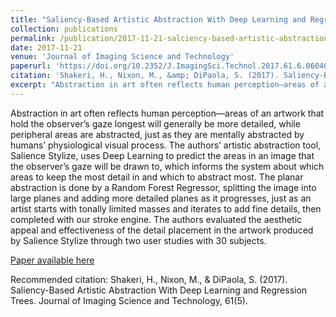 ```yaml
---
title: "Saliency-Based Artistic Abstraction With Deep Learning and Regression Trees"
collection: publications
permalink: /publication/2017-11-21-salciency-based-artistic-abstraction
date: 2017-11-21
venue: 'Journal of Imaging Science and Technology'
paperurl: 'https://doi.org/10.2352/J.ImagingSci.Technol.2017.61.6.060402'
citation: 'Shakeri, H., Nixon, M., &amp; DiPaola, S. (2017). Saliency-Based Artistic Abstraction With Deep Learning and Regression Trees. Journal of Imaging Science and Technology, 61(5).'
excerpt: "Abstraction in art often reflects human perception—areas of an artwork that hold the observer’s gaze longest will generally be more detailed, while peripheral areas are abstracted, just as they are mentally abstracted by humans’ physiological visual process. The authors’ artistic abstraction tool, Salience Stylize, uses Deep Learning to predict the areas in an image that the observer’s gaze will be drawn to, which informs the system about which areas to keep the most detail in and which to abstract most. The planar abstraction is done by a Random Forest Regressor, splitting the image into large planes and adding more detailed planes as it progresses, just as an artist starts with tonally limited masses and iterates to add fine details, then completed with our stroke engine. The authors evaluated the aesthetic appeal and effectiveness of the detail placement in the artwork produced by Salience Stylize through two user studies with 30 subjects."
---
```

Abstraction in art often reflects human perception—areas of an artwork that hold the observer’s gaze longest will generally be more detailed, while peripheral areas are abstracted, just as they are mentally abstracted by humans’ physiological visual process. The authors’ artistic abstraction tool, Salience Stylize, uses Deep Learning to predict the areas in an image that the observer’s gaze will be drawn to, which informs the system about which areas to keep the most detail in and which to abstract most. The planar abstraction is done by a Random Forest Regressor, splitting the image into large planes and adding more detailed planes as it progresses, just as an artist starts with tonally limited masses and iterates to add fine details, then completed with our stroke engine. The authors evaluated the aesthetic appeal and effectiveness of the detail placement in the artwork produced by Salience Stylize through two user studies with 30 subjects.

<a href='https://doi.org/10.2352/J.ImagingSci.Technol.2017.61.6.060402'>Paper available here</a>

Recommended citation: Shakeri, H., Nixon, M., &amp; DiPaola, S. (2017). Saliency-Based Artistic Abstraction With Deep Learning and Regression Trees. Journal of Imaging Science and Technology, 61(5).
